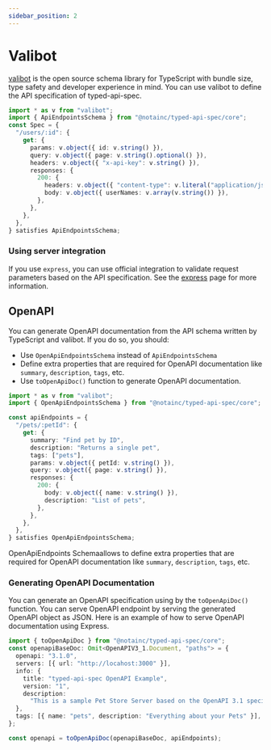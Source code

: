 ```yaml
---
sidebar_position: 2
---
```


# Valibot

[valibot](https://valibot.dev) is the open source schema library for TypeScript with bundle size, type safety and developer experience in mind.
You can use valibot to define the API specification of typed-api-spec.

```typescript
import * as v from "valibot";
import { ApiEndpointsSchema } from "@notainc/typed-api-spec/core";
const Spec = {
  "/users/:id": {
    get: {
      params: v.object({ id: v.string() }),
      query: v.object({ page: v.string().optional() }),
      headers: v.object({ "x-api-key": v.string() }),
      responses: {
        200: {
          headers: v.object({ "content-type": v.literal("application/json") }),
          body: v.object({ userNames: v.array(v.string()) }),
        },
      },
    },
  },
} satisfies ApiEndpointsSchema;
```

### Using server integration

If you use `express`, you can use official integration to validate request parameters based on the API specification.
See the [express](/docs/server/express) page for more information.

## OpenAPI

You can generate OpenAPI documentation from the API schema written by TypeScript and valibot.
If you do so, you should:

- Use `OpenApiEndpointsSchema` instead of `ApiEndpointsSchema`
- Define extra properties that are required for OpenAPI documentation like `summary`, `description`, `tags`, etc.
- Use `toOpenApiDoc()` function to generate OpenAPI documentation.

```typescript
import * as v from "valibot";
import { OpenApiEndpointsSchema } from "@notainc/typed-api-spec/core";

const apiEndpoints = {
  "/pets/:petId": {
    get: {
      summary: "Find pet by ID",
      description: "Returns a single pet",
      tags: ["pets"],
      params: v.object({ petId: v.string() }),
      query: v.object({ page: v.string() }),
      responses: {
        200: {
          body: v.object({ name: v.string() }),
          description: "List of pets",
        },
      },
    },
  },
} satisfies OpenApiEndpointsSchema;
```

OpenApiEndpoints Schemaallows to define extra properties that are required for OpenAPI documentation like `summary`, `description`, `tags`, etc.

### Generating OpenAPI Documentation

You can generate an OpenAPI specification using by the `toOpenApiDoc()` function.
You can serve OpenAPI endpoint by serving the generated OpenAPI object as JSON.
Here is an example of how to serve OpenAPI documentation using Express.

```typescript
import { toOpenApiDoc } from "@notainc/typed-api-spec/core";
const openapiBaseDoc: Omit<OpenAPIV3_1.Document, "paths"> = {
  openapi: "3.1.0",
  servers: [{ url: "http://locahost:3000" }],
  info: {
    title: "typed-api-spec OpenAPI Example",
    version: "1",
    description:
      "This is a sample Pet Store Server based on the OpenAPI 3.1 specification.",
  },
  tags: [{ name: "pets", description: "Everything about your Pets" }],
};

const openapi = toOpenApiDoc(openapiBaseDoc, apiEndpoints);
```
